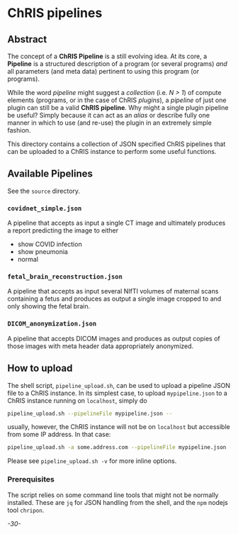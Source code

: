 # ChRIS pipelines

## Abstract

The concept of a **ChRIS Pipeline** is a still evolving idea. At its core, a **Pipeline** is a structured description of a program (or several programs) _and_ all parameters (and meta data) pertinent to using this program (or programs). 

While the word *pipeline* might suggest a *collection* (i.e. _N > 1_) of compute elements (programs, or in the case of ChRIS _plugins_), a *pipeline* of just one plugin can still be a valid **ChRIS pipeline**. Why might a single plugin pipeline be useful? Simply because it can act as an _alias_ or describe fully one manner in which to use (and re-use) the plugin in an extremely simple fashion.

This directory contains a collection of JSON specified ChRIS pipelines that can be uploaded to a ChRIS instance to perform some useful functions.

## Available Pipelines

See the `source` directory.

### `covidnet_simple.json` 

A pipeline that accepts as input a single CT image and ultimately produces a report predicting the image to either

* show COVID infection
* show pneumonia
* normal

### `fetal_brain_reconstruction.json`

A pipeline that accepts as input several NIfTI volumes of maternal scans containing a fetus and produces as output a single image cropped to and only showing the fetal brain.

### `DICOM_anonymization.json`

A pipeline that accepts DICOM images and produces as output copies of those images with meta header data appropriately anonymized.

## How to upload

The shell script, `pipeline_upload.sh`, can be used to upload a pipeline JSON file to a ChRIS instance. In its simplest case, to upload `mypipeline.json` to a ChRIS instance running on `localhost`, simply do

```bash
pipeline_upload.sh --pipelineFile mypipeline.json --
```

usually, however, the ChRIS instance will not be on `localhost` but accessible from some IP address. In that case:

```bash
pipeline_upload.sh -a some.address.com --pipelineFile mypipeline.json --
```

Please see `pipeline_upload.sh -v` for more inline options.

### Prerequisites

The script relies on some command line tools that might not be normally installed. These are `jq` for JSON handling from the shell, and the `npm` nodejs tool `chripon`.



_-30-_

